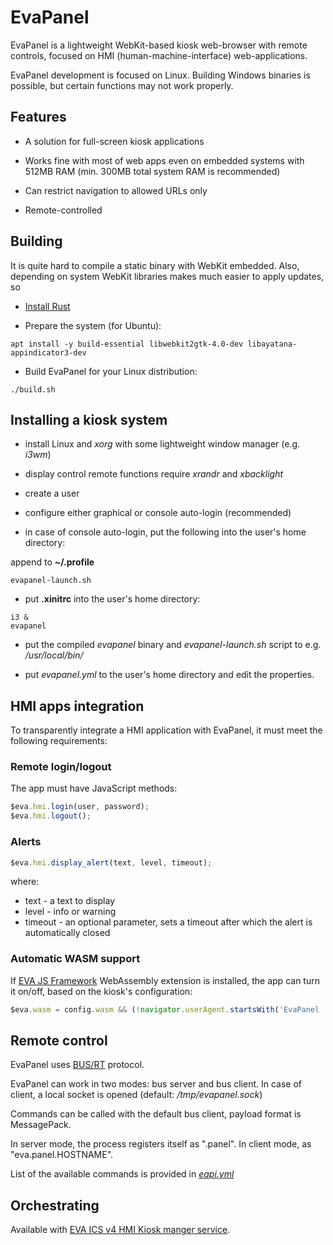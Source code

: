 # EvaPanel

EvaPanel is a lightweight WebKit-based kiosk web-browser with remote controls,
focused on HMI (human-machine-interface) web-applications.


EvaPanel development is focused on Linux. Building Windows binaries is
possible, but certain functions may not work properly.

## Features

* A solution for full-screen kiosk applications

* Works fine with most of web apps even on embedded systems with 512MB
  RAM (min. 300MB total system RAM is recommended)

* Can restrict navigation to allowed URLs only

* Remote-controlled

## Building

It is quite hard to compile a static binary with WebKit embedded. Also,
depending on system WebKit libraries makes much easier to apply updates, so

* [Install Rust](https://www.rust-lang.org/tools/install)

* Prepare the system (for Ubuntu):

```
apt install -y build-essential libwebkit2gtk-4.0-dev libayatana-appindicator3-dev
```

* Build EvaPanel for your Linux distribution:

```
./build.sh
```

## Installing a kiosk system

* install Linux and *xorg* with some lightweight window manager (e.g. *i3wm*)

* display control remote functions require *xrandr* and *xbacklight*

* create a user

* configure either graphical or console auto-login (recommended)

* in case of console auto-login, put the following into the user's home
  directory:

append to **~/.profile**

```
evapanel-launch.sh
```

* put **.xinitrc** into the user's home directory:

```
i3 &
evapanel
```

* put the compiled *evapanel* binary and *evapanel-launch.sh* script to e.g.
  */usr/local/bin/*

* put *evapanel.yml* to the user's home directory and edit the properties.

## HMI apps integration

To transparently integrate a HMI application with EvaPanel, it must meet the
following requirements:

### Remote login/logout

The app must have JavaScript methods:

```javascript
$eva.hmi.login(user, password);
$eva.hmi.logout();
```

### Alerts

```javascript
$eva.hmi.display_alert(text, level, timeout);
```

where:

* text - a text to display
* level - info or warning
* timeout - an optional parameter, sets a timeout after which the alert is
  automatically closed

### Automatic WASM support

If [EVA JS Framework](https://github.com/alttch/eva-js-framework) WebAssembly
extension is installed, the app can turn it on/off, based on the kiosk's
configuration:

```javascript
$eva.wasm = config.wasm && (!navigator.userAgent.startsWith('EvaPanel ') || navigator.userAgent.search('/wasm ') > 0);
```

## Remote control

EvaPanel uses [BUS/RT](https://busrt.bma.ai/) protocol.

EvaPanel can work in two modes: bus server and bus client. In case of client, a
local socket is opened (default: */tmp/evapanel.sock*)

Commands can be called with the default bus client, payload format is
MessagePack.

In server mode, the process registers itself as ".panel". In client mode, as
"eva.panel.HOSTNAME".

List of the available commands is provided in [*eapi.yml*](eapi.yml)

## Orchestrating

Available with [EVA ICS v4 HMI Kiosk manger
service](https://eva-ics4.readthedocs.io/en/latest/svc/eva-kioskman.html).
